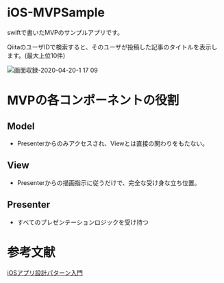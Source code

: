 # iOS-MVPSample
swiftで書いたMVPのサンプルアプリです。

QiitaのユーザIDで検索すると、そのユーザが投稿した記事のタイトルを表示します。(最大上位10件)

![画面収録-2020-04-20-1 17 09](https://user-images.githubusercontent.com/48383852/79693592-78239000-82a6-11ea-8ddf-2f52e09367f3.gif)

# MVPの各コンポーネントの役割
## Model
- Presenterからのみアクセスされ、Viewとは直接の関わりをもたない。

## View
- Presenterからの描画指示に従うだけで、完全な受け身な立ち位置。

## Presenter
- すべてのプレゼンテーションロジックを受け持つ

# 参考文献
[iOSアプリ設計パターン入門](https://peaks.cc/books/iOS_architecture)
